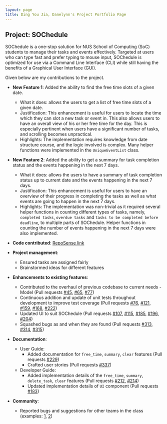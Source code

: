 ```yaml
---
layout: page
title: Ding You Jia, Danelynn's Project Portfolio Page
---
```


## Project: SOChedule

SOChedule is a one-stop solution for NUS School of Computing (SoC) students to manage their tasks and events effectively. Targeted at users who can type fast and prefer typing to mouse input, SOChedule is optimized for use via a Command Line Interface (CLI) while still having the benefits of a Graphical User Interface (GUI).

Given below are my contributions to the project.

* **New Feature 1**: Added the ability to find the free time slots of a given date.
  * What it does: allows the users to get a list of free time slots of a given date.
  * Justification: This enhancement is useful for users to locate the time which they can slot a new task or event in. This also allows users to have an overall view of his or her free time for the day.
    This is especially pertinent when users have a significant number of tasks, and scrolling becomes unpractical.
  * Highlights: The implementation requires knowledge from date structure course, and the logic involved is complex. Many helper functions were implemented in the `UniqueEventList` class.

* **New Feature 2**: Added the ability to get a summary for task completion status and the events happening in the next 7 days.
  * What it does: allows the users to have a summary of task completion status up to current date and the events happening in the next 7 days.
  * Justification: This enhancement is useful for users to have an overview of their progress in completing the tasks as well as what events are going to happen in the next 7 days.
  * Highlights: The implementation was non-trivial as it required several helper functions in counting different types of tasks, namely, `completed tasks`, `overdue tasks` and `tasks to be completed before deadline`,
    to multiple parts of SOChedule. Helper functions in counting the number of events happening in the next 7 days were also implemented.


* **Code contributed**: [RepoSense link](https://nus-cs2103-ay2021s2.github.io/tp-dashboard/?search=&sort=groupTitle&sortWithin=title&timeframe=commit&mergegroup=&groupSelect=groupByRepos&breakdown=true&checkedFileTypes=docs~functional-code~test-code~other&since=&tabOpen=true&tabType=authorship&zFR=false&tabAuthor=icelenaugust&tabRepo=AY2021S2-CS2103-W16-1%2Ftp%5Bmaster%5D&authorshipIsMergeGroup=false&authorshipFileTypes=docs~functional-code~test-code~other&authorshipIsBinaryFileTypeChecked=false)

* **Project management**:
  * Ensured tasks are assigned fairly
  * Brainstormed ideas for different features

* **Enhancements to existing features**:
  * Contributed to the overhaul of previous codebase to current needs - Model (Pull requests [\#45](https://github.com/AY2021S2-CS2103-W16-1/tp/pull/45), [\#65](https://github.com/AY2021S2-CS2103-W16-1/tp/pull/65), [\#77](https://github.com/AY2021S2-CS2103-W16-1/tp/pull/77))
  * Continuous addition and update of unit tests throughout development to improve test coverage (Pull requests [\#76](https://github.com/AY2021S2-CS2103-W16-1/tp/pull/76), [\#121](https://github.com/AY2021S2-CS2103-W16-1/tp/pull/121), [\#159](https://github.com/AY2021S2-CS2103-W16-1/tp/pull/159), [\#168](https://github.com/AY2021S2-CS2103-W16-1/tp/pull/168), [\#222](https://github.com/AY2021S2-CS2103-W16-1/tp/pull/222))
  * Updated UI to suit SOChedule (Pull requests [\#107](https://github.com/AY2021S2-CS2103-W16-1/tp/pull/107), [\#115](https://github.com/AY2021S2-CS2103-W16-1/tp/pull/115), [\#185](https://github.com/AY2021S2-CS2103-W16-1/tp/pull/185), [\#196](https://github.com/AY2021S2-CS2103-W16-1/tp/pull/196), [\#204](https://github.com/AY2021S2-CS2103-W16-1/tp/pull/204))
  * Squashed bugs as and when they are found (Pull requests [\#313](https://github.com/AY2021S2-CS2103-W16-1/tp/pull/313), [\#314](https://github.com/AY2021S2-CS2103-W16-1/tp/pull/314), [\#315](https://github.com/AY2021S2-CS2103-W16-1/tp/pull/315))

* **Documentation**:
  * User Guide:
    * Added documentation for `free_time`, `summary`, `clear` features (Pull requests [\#229](https://github.com/AY2021S2-CS2103-W16-1/tp/pull/229))
    * Crafted user stories (Pull requests [\#337](https://github.com/AY2021S2-CS2103-W16-1/tp/pull/337))
  * Developer Guide:
    * Added implementation details of the `free_time`, `summary`, `delete_task`, `clear` features (Pull requests [\#212](https://github.com/AY2021S2-CS2103-W16-1/tp/pull/212), [\#214](https://github.com/AY2021S2-CS2103-W16-1/tp/pull/214))
    * Updated implementation details of `UI` component (Pull requests [\#183](https://github.com/AY2021S2-CS2103-W16-1/tp/pull/183))

* **Community**:
  * Reported bugs and suggestions for other teams in the class (examples: [1](https://github.com/AY2021S2-CS2103T-T11-2/tp/issues/313), [2](https://github.com/AY2021S2-CS2103T-T11-2/tp/issues/315))
  